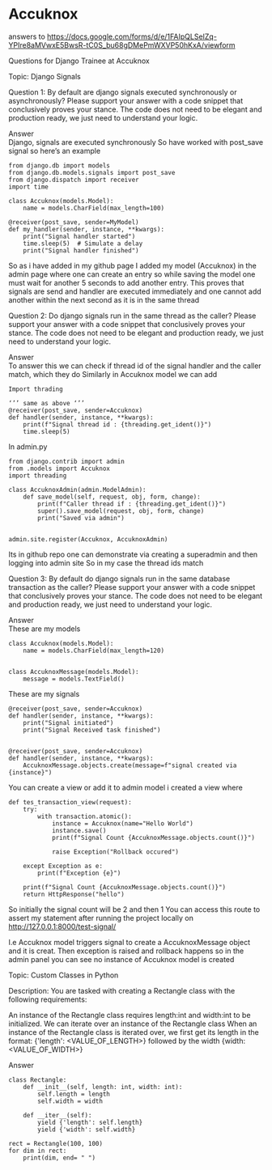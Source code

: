 # Accuknox
answers to https://docs.google.com/forms/d/e/1FAIpQLSeIZq-YPIre8aMVwxE5BwsR-tC0S_bu68gDMePmWXVP50hKxA/viewform






Questions for Django Trainee at Accuknox

Topic: Django Signals

Question 1: By default are django signals executed synchronously or asynchronously? Please support your answer with a code snippet that conclusively proves your stance. The code does not need to be elegant and production ready, we just need to understand your logic.

Answer  
Django, signals are executed synchronously
So have worked with post_save signal so here’s an example

```
from django.db import models
from django.db.models.signals import post_save
from django.dispatch import receiver
import time

class Accuknox(models.Model):
    name = models.CharField(max_length=100)

@receiver(post_save, sender=MyModel)
def my_handler(sender, instance, **kwargs):
    print("Signal handler started")
    time.sleep(5)  # Simulate a delay
    print("Signal handler finished")
 ```

So as i have added in my github page
I added my model (Accuknox) in the admin page where one can create an entry so while saving the model one must wait for another 5 seconds to add another entry.
This proves that signals are send and handler are executed immediately and one cannot add another within the next second as it is in the same thread 

Question 2: Do django signals run in the same thread as the caller? Please support your answer with a code snippet that conclusively proves your stance. The code does not need to be elegant and production ready, we just need to understand your logic.

Answer  
To answer this we can check if thread id of the signal handler and the caller match, which they do 
Similarly in Accuknox model we can add
```
Import thrading 

‘’’ same as above ‘’’
@receiver(post_save, sender=Accuknox)
def handler(sender, instance, **kwargs):
    print(f"Signal thread id : {threading.get_ident()}")
    time.sleep(5)
```
In admin.py

```
from django.contrib import admin
from .models import Accuknox
import threading

class AccuknoxAdmin(admin.ModelAdmin):
    def save_model(self, request, obj, form, change):
        print(f"Caller thread if : {threading.get_ident()}")
        super().save_model(request, obj, form, change)
        print("Saved via admin")


admin.site.register(Accuknox, AccuknoxAdmin)
```
Its in github repo one can demonstrate via creating a superadmin and then logging into admin site
So in my case the thread ids match

    

Question 3: By default do django signals run in the same database transaction as the caller? Please support your answer with a code snippet that conclusively proves your stance. The code does not need to be elegant and production ready, we just need to understand your logic.

Answer  
These are my models
```
class Accuknox(models.Model):
    name = models.CharField(max_length=120)


class AccuknoxMessage(models.Model):
    message = models.TextField()
```
These are my signals
```
@receiver(post_save, sender=Accuknox)
def handler(sender, instance, **kwargs):
    print("Signal initiated")
    print("Signal Received task finished")


@receiver(post_save, sender=Accuknox)
def handler(sender, instance, **kwargs):
    AccuknoxMessage.objects.create(message=f"signal created via {instance}")
```
You can create a view or add it to admin model i created a view where
```
def tes_transaction_view(request):
    try:
        with transaction.atomic():
            instance = Accuknox(name="Hello World")
            instance.save()
            print(f"Signal Count {AccuknoxMessage.objects.count()}")

            raise Exception("Rollback occured")

    except Exception as e:
        print(f"Exception {e}")

    print(f"Signal Count {AccuknoxMessage.objects.count()}")
    return HttpResponse("hello")
```
So initially the signal count will be 2 and then 1
You can access this route to assert my statement after running the project locally on
http://127.0.0.1:8000/test-signal/

I.e Accuknox model triggers signal to create a AccuknoxMessage object and it is creat.
Then exception is raised and rollback happens so in the admin panel you can see no instance of Accuknox model is created






Topic: Custom Classes in Python

Description: You are tasked with creating a Rectangle class with the following requirements:

An instance of the Rectangle class requires length:int and width:int to be initialized.
We can iterate over an instance of the Rectangle class 
When an instance of the Rectangle class is iterated over, we first get its length in the format: {'length': <VALUE_OF_LENGTH>} followed by the width {width: <VALUE_OF_WIDTH>}

Answer  
```
class Rectangle:
    def __init__(self, length: int, width: int):
        self.length = length
        self.width = width

    def __iter__(self):
        yield {'length': self.length}
        yield {'width': self.width}
        
rect = Rectangle(100, 100)
for dim in rect:
    print(dim, end= " ")    
```

